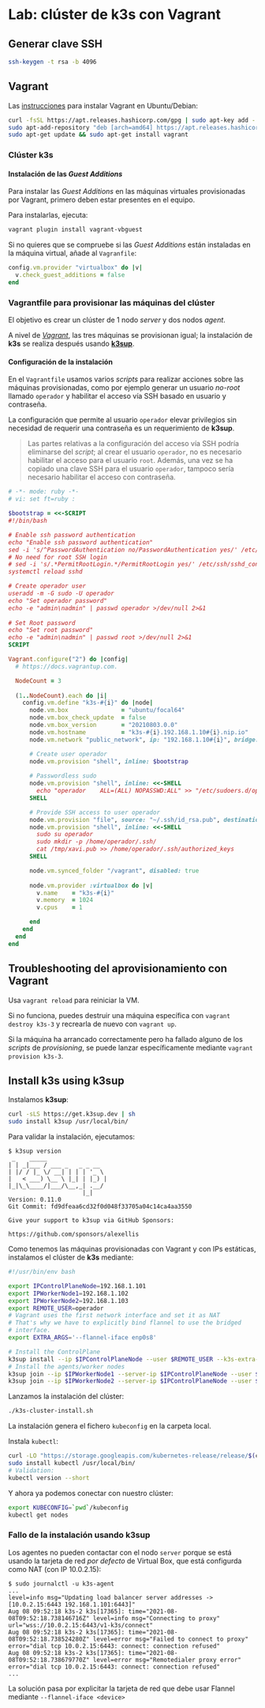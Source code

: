 # Lab: clúster de **k3s** con Vagrant

## Generar clave SSH

```bash
ssh-keygen -t rsa -b 4096
```

## Vagrant

Las [instrucciones](https://www.vagrantup.com/downloads) para instalar Vagrant en Ubuntu/Debian:

```bash
curl -fsSL https://apt.releases.hashicorp.com/gpg | sudo apt-key add -
sudo apt-add-repository "deb [arch=amd64] https://apt.releases.hashicorp.com $(lsb_release -cs) main"
sudo apt-get update && sudo apt-get install vagrant
```

### Clúster k3s

#### Instalación de las *Guest Additions*

Para instalar las *Guest Additions* en las máquinas virtuales provisionadas por Vagrant, primero deben estar presentes en el equipo.

Para instalarlas, ejecuta:

```bash
vagrant plugin install vagrant-vbguest
```

Si no quieres que se compruebe si las *Guest Additions* están instaladas en la máquina virtual, añade al `Vagranfile`:

```ruby
config.vm.provider "virtualbox" do |v|
  v.check_guest_additions = false
end
```

### Vagrantfile para provisionar las máquinas del clúster

El objetivo es crear un clúster de 1 nodo *server* y dos nodos *agent*.

A nivel de [*Vagrant*](https://www.vagrantup.com/docs/providers/virtualbox/), las tres máquinas se provisionan igual; la instalación de **k3s** se realiza después usando [**k3sup**](https://github.com/alexellis/k3sup).

#### Configuración de la instalación

En el `Vagrantfile` usamos varios *scripts* para realizar acciones sobre las máquinas provisionadas, como por ejemplo generar un usuario *no-root* llamado  `operador` y habilitar el acceso vía SSH basado en usuario y contraseña.

La configuración que permite al usuario `operador` elevar privilegios sin necesidad de requerir una contraseña es un requerimiento de **k3sup**.

> Las partes relativas a la configuración del acceso vía SSH podría eliminarse del *script*; al crear el usuario `operador`, no es necesario habilitar el acceso para el usuario `root`. Además, una vez se ha copiado una clave SSH para el usuario `operador`, tampoco sería necesario habilitar el acceso con contraseña. 

```ruby
# -*- mode: ruby -*-
# vi: set ft=ruby :

$bootstrap = <<-SCRIPT
#!/bin/bash

# Enable ssh password authentication
echo "Enable ssh password authentication"
sed -i 's/^PasswordAuthentication no/PasswordAuthentication yes/' /etc/ssh/sshd_config
# No need for root SSH login
# sed -i 's/.*PermitRootLogin.*/PermitRootLogin yes/' /etc/ssh/sshd_config
systemctl reload sshd

# Create operador user
useradd -m -G sudo -U operador
echo "Set operador password"
echo -e "admin\nadmin" | passwd operador >/dev/null 2>&1
 
# Set Root password
echo "Set root password"
echo -e "admin\nadmin" | passwd root >/dev/null 2>&1
SCRIPT

Vagrant.configure("2") do |config|
  # https://docs.vagrantup.com.

  NodeCount = 3
  
  (1..NodeCount).each do |i|
    config.vm.define "k3s-#{i}" do |node|
      node.vm.box               = "ubuntu/focal64"
      node.vm.box_check_update  = false
      node.vm.box_version       = "20210803.0.0"
      node.vm.hostname          = "k3s-#{i}.192.168.1.10#{i}.nip.io"
      node.vm.network "public_network", ip: "192.168.1.10#{i}", bridge: 'wlp5s0'

      # Create user operador
      node.vm.provision "shell", inline: $bootstrap
        
      # Passwordless sudo
      node.vm.provision "shell", inline: <<-SHELL
		echo "operador    ALL=(ALL) NOPASSWD:ALL" >> "/etc/sudoers.d/operador"
      SHELL

      # Provide SSH access to user operador
      node.vm.provision "file", source: "~/.ssh/id_rsa.pub", destination: "/tmp/xavi.pub"
      node.vm.provision "shell", inline: <<-SHELL
        sudo su operador
        sudo mkdir -p /home/operador/.ssh/
        cat /tmp/xavi.pub >> /home/operador/.ssh/authorized_keys
      SHELL

      node.vm.synced_folder "/vagrant", disabled: true
      
      node.vm.provider :virtualbox do |v|
        v.name    = "k3s-#{i}"
        v.memory  = 1024
        v.cpus    = 1

      end
    end
  end
end
```

## Troubleshooting del aprovisionamiento con Vagrant

Usa `vagrant reload` para reiniciar la VM.

Si no funciona, puedes destruir una máquina específica con `vagrant destroy k3s-3` y recrearla de nuevo con `vagrant up`.

Si la máquina ha arrancado correctamente pero ha fallado alguno de los *scripts* de *provisioning*, se puede lanzar específicamente mediante `vagrant provision k3s-3`.

## Install k3s using k3sup

Instalamos **k3sup**:

```bash
curl -sLS https://get.k3sup.dev | sh
sudo install k3sup /usr/local/bin/
```

Para validar la instalación, ejecutamos:

```
$ k3sup version
 _    _____                 
| | _|___ / ___ _   _ _ __
| |/ / |_ \/ __| | | | '_ \
|   < ___) \__ \ |_| | |_) |
|_|\_\____/|___/\__,_| .__/ 
                     |_|    
Version: 0.11.0                                                                                                                
Git Commit: fd9dfeaa6cd32f0d048f33705a04c14ca4aa3550

Give your support to k3sup via GitHub Sponsors:

https://github.com/sponsors/alexellis
```

Como tenemos las máquinas provisionadas con Vagrant y con IPs estáticas, instalamos el clúster de **k3s** mediante:

```bash
#!/usr/bin/env bash

export IPControlPlaneNode=192.168.1.101
export IPWorkerNode1=192.168.1.102
export IPWorkerNode2=192.168.1.103
export REMOTE_USER=operador
# Vagrant uses the first network interface and set it as NAT
# That's why we have to explicitly bind flannel to use the bridged
# interface.
export EXTRA_ARGS='--flannel-iface enp0s8'

# Install the ControlPlane
k3sup install --ip $IPControlPlaneNode --user $REMOTE_USER --k3s-extra-args=$EXTRA_ARGS
# Install the agents/worker nodes
k3sup join --ip $IPWorkerNode1 --server-ip $IPControlPlaneNode --user $REMOTE_USER --k3s-extra-args=$EXTRA_ARGS
k3sup join --ip $IPWorkerNode2 --server-ip $IPControlPlaneNode --user $REMOTE_USER --k3s-extra-args=$EXTRA_ARGS
```

Lanzamos la instalación del clúster:

```bash
./k3s-cluster-install.sh 
```

La instalación genera el fichero `kubeconfig` en la carpeta local.

Instala `kubectl`:

```bash
curl -LO "https://storage.googleapis.com/kubernetes-release/release/$(curl -s https://storage.googleapis.com/kubernetes-release/release/stable.txt)/bin/linux/amd64/kubectl"
sudo install kubectl /usr/local/bin/
# Validation:
kubectl version --short
```

Y ahora ya podemos conectar con nuestro clúster:

```bash
export KUBECONFIG=`pwd`/kubeconfig
kubectl get nodes
```

### Fallo de la instalación usando k3sup

Los agentes no pueden contactar con el nodo `server` porque se está usando la tarjeta de red *por defecto* de Virtual Box, que está configurda como NAT (con IP 10.0.2.15):

```
$ sudo journalctl -u k3s-agent
...
level=info msg="Updating load balancer server addresses -> [10.0.2.15:6443 192.168.1.101:6443]"
Aug 08 09:52:18 k3s-2 k3s[17365]: time="2021-08-08T09:52:18.738146716Z" level=info msg="Connecting to proxy" url="wss://10.0.2.15:6443/v1-k3s/connect"
Aug 08 09:52:18 k3s-2 k3s[17365]: time="2021-08-08T09:52:18.738524280Z" level=error msg="Failed to connect to proxy" error="dial tcp 10.0.2.15:6443: connect: connection refused"
Aug 08 09:52:18 k3s-2 k3s[17365]: time="2021-08-08T09:52:18.738679770Z" level=error msg="Remotedialer proxy error" error="dial tcp 10.0.2.15:6443: connect: connection refused"
...

```

La solución pasa por explicitar la tarjeta de red que debe usar Flannel mediante `--flannel-iface <device>`

